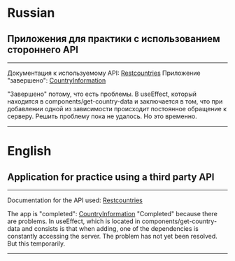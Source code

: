 # Russian

## Приложения для практики с использованием стороннего API

---

Документация к используемому API: [Restcountries](https://github.com/apilayer/restcountries)
Приложение "завершено": [CountryInformation](https://react-country-information.web.app/)

"Завершено" потому, что есть проблемы. В useEffect, который находится в components/get-country-data и заключается в том, что при добавлении одной из зависимости происходит постоянное обращение к серверу. Решить проблему пока не удалось. Но это временно.

---


# English

## Application for practice using a third party API 

---
Documentation for the API used: [Restcountries](https://github.com/apilayer/restcountries)

The app is "completed":  [CountryInformation](https://react-country-information.web.app/)
"Completed" because there are problems. In useEffect, which is located in components/get-country-data and consists is that when adding, one of the dependencies is constantly accessing the server. The problem has not yet been resolved. But this temporarily.

---

